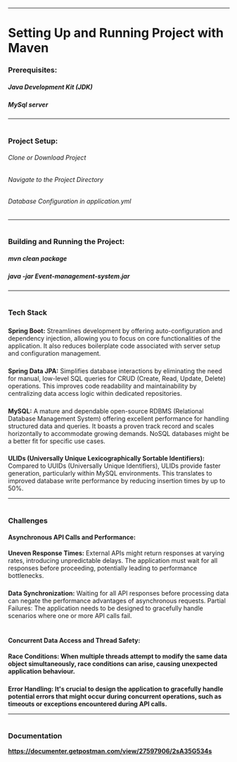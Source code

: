 <hr>
<h1></h1>
<H1>Setting Up and Running Project with Maven</H1>
<H3>Prerequisites:</H3>
<H5>Java Development Kit (JDK)</H5>
<H5>MySql server</H5>
<hr>
<h1></h1>
<H3>Project Setup:</H3>
<H6>Clone or Download Project</H6>
<H6>Navigate to the Project Directory</H6>
<H6>Database Configuration in application.yml</H6>
<hr>
<h1></h1>
<H3>Building and Running the Project:</H3>
<H5>mvn clean package</H5>
<H5>java -jar Event-management-system.jar</H5>
<hr>
<h1></h1>
<H3>Tech Stack</H3>
<h3></h3>
<p>
<b>Spring Boot:</b> Streamlines development by offering auto-configuration and dependency injection, allowing you to focus on core functionalities of the application. It also reduces boilerplate code associated with server setup and configuration management.
<h3></h3>
<b>Spring Data JPA:</b> Simplifies database interactions by eliminating the need for manual, low-level SQL queries for CRUD (Create, Read, Update, Delete) operations. This improves code readability and maintainability by centralizing data access logic within dedicated repositories.
<h3></h3>
<b>MySQL:</b> A mature and dependable open-source RDBMS (Relational Database Management System) offering excellent performance for handling structured data and queries. It boasts a proven track record and scales horizontally to accommodate growing demands. NoSQL databases might be a better fit for specific use cases.
<h3></h3>
<b>ULIDs (Universally Unique Lexicographically Sortable Identifiers):</b> Compared to UUIDs (Universally Unique Identifiers), ULIDs provide faster generation, particularly within MySQL environments. This translates to improved database write performance by reducing insertion times by up to 50%.
</p>

<hr>
<h1></h1>
<H3>Challenges</H3>
<H4>Asynchronous API Calls and Performance:</H4>
<p>
<b>Uneven Response Times:</b> External APIs might return responses at varying rates, introducing unpredictable delays. The application must wait for all responses before proceeding, potentially leading to performance bottlenecks.
<h3></h3>
<b>Data Synchronization:</b> Waiting for all API responses before processing data can negate the performance advantages of asynchronous requests.
Partial Failures: The application needs to be designed to gracefully handle scenarios where one or more API calls fail.
</p>
<h1></h1>
<H4>Concurrent Data Access and Thread Safety:</H4>
<p>
<b>Race Conditions:<b> When multiple threads attempt to modify the same data object simultaneously, race conditions can arise, causing unexpected application behaviour.
<h3></h3>
<b>Error Handling:</b> It's crucial to design the application to gracefully handle potential errors that might occur during concurrent operations, such as timeouts or exceptions encountered during API calls.
</p>
<hr>
<h1></h1>
<H3>Documentation</H3>
<a href="https://documenter.getpostman.com/view/27597906/2sA35G534s">https://documenter.getpostman.com/view/27597906/2sA35G534s</a>
